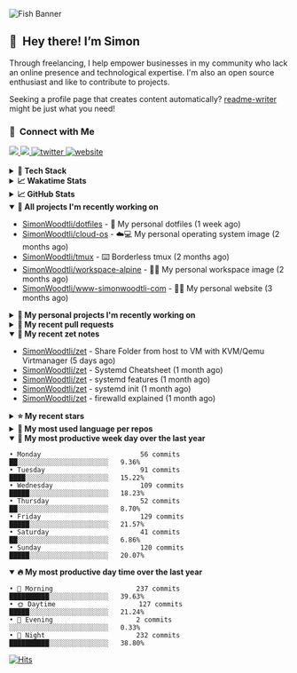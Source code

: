 ![Fish Banner](assets/fish.webp)

## 👋 &nbsp;Hey there! I’m Simon

Through freelancing, I help empower businesses in my community who lack
an online presence and technological expertise. I'm also an open source
enthusiast and like to contribute to projects.

Seeking a profile page that creates content automatically?
[readme-writer] might be just what you need!

### 🤝 &nbsp;Connect with Me

<div align="left">
<a href="https://linkedin.com/in/simonwoodtli" target="_blank">
<img src="https://img.shields.io/badge/linkedin-1E77B5?style=for-the-badge&logo=linkedin&logoColor=white alt=linkedin" />
</a>
<a href="https://github.com/simonwoodtli" target="_blank">
<img src="https://img.shields.io/badge/github-24292E?style=for-the-badge&logo=github&logoColor=white alt=github" />
</a>
<a href="https://twitter.com/simonwoodtlidev" target="_blank">
<img src="https://img.shields.io/badge/twitter-26a7de?style=for-the-badge&logo=twitter&logoColor=white" alt="twitter"/>
</a>
<a href="https://simonwoodtli.com" target="_blank">
<img src="https://img.shields.io/badge/website-E2925F?style=for-the-badge&logo=google-chrome&logoColor=white" alt="website"/>
</a>
</div>
<br/>


<details>
  <summary><b>🧰 Tech Stack</b></summary>
  <div align="center">
  <a href="https://skillicons.dev" target="_blank">
  <img src="https://skillicons.dev/icons?i=js,html,css,bash,python,go,postgresql,docker,vim,linux" alt="JavaScript, HTML, CSS, Bash, Python, Go, PostgreSQL, Docker, Vim,
  Linux">
  </a>
  </div>
</details>

<details>
  <summary><b>📈 Wakatime Stats</b></summary>
  <p align="center"><a href="https://wakatime.com/@SimonWoodtli">
  <img align="center" width="400" height="300" src="https://wakatime.com/share/@SimonWoodtli/7761bcef-e104-47d9-912a-dfd6bf08868b.svg" />
  </a>
  <a href="https://wakatime.com/@SimonWoodtli">
  <img align="center" width="400" height="300" src="https://wakatime.com/share/@SimonWoodtli/341953df-6a40-47b7-8220-ace4eabe0a17.svg" />
  </a></p>

  <h4><b>💬 I've been working with the following languages over the last 7 days</b></h4>

```
• Markdown                       9 hrs 12 mins                  ███████████████████████░░   93.61%
• conf                           30 mins                        █░░░░░░░░░░░░░░░░░░░░░░░░   5.23%
• sh                             4 mins                         ░░░░░░░░░░░░░░░░░░░░░░░░░   0.78%
• YAML                           2 mins                         ░░░░░░░░░░░░░░░░░░░░░░░░░   0.36%
• Other                          0 secs                         ░░░░░░░░░░░░░░░░░░░░░░░░░   0.01%
```

  <h4>👷 I've been working on the following projects over the last 7 days</h4>

```
• zet                            9 hrs 12 mins                  ███████████████████████░░   93.61%
• Private                        30 mins                        █░░░░░░░░░░░░░░░░░░░░░░░░   5.23%
• dotfiles                       4 mins                         ░░░░░░░░░░░░░░░░░░░░░░░░░   0.78%
• workspace-alpine               2 mins                         ░░░░░░░░░░░░░░░░░░░░░░░░░   0.36%
• Unknown Project                0 secs                         ░░░░░░░░░░░░░░░░░░░░░░░░░   0.01%
```

  <h4><b>🛠️ I've been working with the following editors over the last 7 days</b></h4>

```
• Vim                            9 hrs 50 mins                  █████████████████████████   100%
```

  <h4><b>💻 I've been working with the following operating systems over the last 7 days</b></h4>

```
• Linux                          9 hrs 50 mins                  █████████████████████████   100%
```

</details>

<details>
  <summary><b>📈 GitHub Stats</b></summary>
  <div align="center">
  <a href="https://github.com/anuraghazra/github-readme-stats"> 
  <img src="https://github-readme-stats.vercel.app/api?username=simonwoodtli&theme=onedark&show_icons=true&hide_rank=true&custom_title=Stats&count_private=true&hide_border=true&hide=issues&line_height=24&bg_color=0d1117" alt="Github Stats">
  <img src="https://github-readme-stats.vercel.app/api/top-langs/?username=simonwoodtli&layout=compact&theme=onedark&count_private=true&hide_border=true&bg_color=0d1117" alt="Top Langs">
  </a>
  </div>
</details>

<details open="">
  <summary><b>👷 All projects I'm recently working on</b></summary>

* [SimonWoodtli/dotfiles](https://github.com/SimonWoodtli/dotfiles) - 🏡 My personal dotfiles (1 week ago)
* [SimonWoodtli/cloud-os](https://github.com/SimonWoodtli/cloud-os) - ☁️💻 My personal operating system image (2 months ago)
* [SimonWoodtli/tmux](https://github.com/SimonWoodtli/tmux) - ⌨️ Borderless tmux (2 months ago)
* [SimonWoodtli/workspace-alpine](https://github.com/SimonWoodtli/workspace-alpine) - 🤖🐳 My personal workspace image (2 months ago)
* [SimonWoodtli/www-simonwoodtli-com](https://github.com/SimonWoodtli/www-simonwoodtli-com) - 👨‍💻 My personal website (3 months ago)

</details>
<details>
  <summary><b>🌱 My personal projects I'm recently working on</b></summary>

* [SimonWoodtli/dotfiles](https://github.com/SimonWoodtli/dotfiles) - 🏡 My personal dotfiles (1 week ago)
* [SimonWoodtli/cloud-os](https://github.com/SimonWoodtli/cloud-os) - ☁️💻 My personal operating system image (2 months ago)
* [SimonWoodtli/tmux](https://github.com/SimonWoodtli/tmux) - ⌨️ Borderless tmux (2 months ago)
* [SimonWoodtli/workspace-alpine](https://github.com/SimonWoodtli/workspace-alpine) - 🤖🐳 My personal workspace image (2 months ago)
* [SimonWoodtli/www-simonwoodtli-com](https://github.com/SimonWoodtli/www-simonwoodtli-com) - 👨‍💻 My personal website (3 months ago)

</details>
<details>
  <summary><b>🔨 My recent pull requests</b></summary>

* [feat: add wireguard-generate-keys script](https://github.com/SimonWoodtli/dotfiles-old/pull/14) on [SimonWoodtli/dotfiles-old](https://github.com/SimonWoodtli/dotfiles-old) (20 months ago)
* [feat: add video-to-gif script](https://github.com/SimonWoodtli/dotfiles-old/pull/13) on [SimonWoodtli/dotfiles-old](https://github.com/SimonWoodtli/dotfiles-old) (20 months ago)
* [feat: add spoof-mac-linux script](https://github.com/SimonWoodtli/dotfiles-old/pull/12) on [SimonWoodtli/dotfiles-old](https://github.com/SimonWoodtli/dotfiles-old) (20 months ago)
* [feat: add sp-tmux script](https://github.com/SimonWoodtli/dotfiles-old/pull/11) on [SimonWoodtli/dotfiles-old](https://github.com/SimonWoodtli/dotfiles-old) (20 months ago)
* [feat: add sp script](https://github.com/SimonWoodtli/dotfiles-old/pull/10) on [SimonWoodtli/dotfiles-old](https://github.com/SimonWoodtli/dotfiles-old) (20 months ago)

</details>
<details open="">
  <summary><b>📝 My recent zet notes</b></summary>

* [SimonWoodtli/zet](https://github.com/SimonWoodtli/zet/tree/1a3c4523bda38ec72b54b2d24f0d9184aaf97a22/20240503134333) - Share Folder from host to VM with KVM/Qemu Virtmanager (5 days ago)
* [SimonWoodtli/zet](https://github.com/SimonWoodtli/zet/tree/81d1e275a84c1e1e821436766cc801ef67289cc9/20240404200457) - Systemd Cheatsheet (1 month ago)
* [SimonWoodtli/zet](https://github.com/SimonWoodtli/zet/tree/3283a68174656e5b5063b5438bcc503fee8c68f3/20240404180508) - systemd features (1 month ago)
* [SimonWoodtli/zet](https://github.com/SimonWoodtli/zet/tree/2c1e5a695ea2c4974b8efb87df12ec2e43e54d9b/20240404175613) - systemd init (1 month ago)
* [SimonWoodtli/zet](https://github.com/SimonWoodtli/zet/tree/9b1d65ca924ecb5b83eff20ed0807845da910b96/20240404175338) - firewalld explained (1 month ago)

</details>
<details>
  <summary><b>⭐ My recent stars</b></summary>

* [turnkeylinux-apps/openldap](https://github.com/turnkeylinux-apps/openldap) - OpenLDAP - Open Source Directory Services (1 month ago)
* [simple-login/app](https://github.com/simple-login/app) - The SimpleLogin back-end and web app (3 months ago)
* [progit/progit2](https://github.com/progit/progit2) - Pro Git 2nd Edition (3 months ago)
* [MichaIng/DietPi](https://github.com/MichaIng/DietPi) - Lightweight justice for your single-board computer! (4 months ago)
* [mumble-voip/mumble](https://github.com/mumble-voip/mumble) - Mumble is an open-source, low-latency, high quality voice chat software. (4 months ago)

</details>
<details>
  <summary><b>💬 My most used language per repos</b></summary>

```
• Shell                          16 repos                       ███████████████████░░░░░░   76.19%
• JavaScript                     1 repo                         █░░░░░░░░░░░░░░░░░░░░░░░░   4.76%
• CSS                            2 repos                        ██░░░░░░░░░░░░░░░░░░░░░░░   9.52%
• Nix                            1 repo                         █░░░░░░░░░░░░░░░░░░░░░░░░   4.76%
• HTML                           1 repo                         █░░░░░░░░░░░░░░░░░░░░░░░░   4.76%
```

</details>
<details open="">
  <summary><b>📆 My most productive week day over the last year</b></summary>

```
• Monday                         56 commits                     ██░░░░░░░░░░░░░░░░░░░░░░░   9.36%
• Tuesday                        91 commits                     ████░░░░░░░░░░░░░░░░░░░░░   15.22%
• Wednesday                      109 commits                    █████░░░░░░░░░░░░░░░░░░░░   18.23%
• Thursday                       52 commits                     ██░░░░░░░░░░░░░░░░░░░░░░░   8.70%
• Friday                         129 commits                    █████░░░░░░░░░░░░░░░░░░░░   21.57%
• Saturday                       41 commits                     ██░░░░░░░░░░░░░░░░░░░░░░░   6.86%
• Sunday                         120 commits                    █████░░░░░░░░░░░░░░░░░░░░   20.07%
```

</details>
<details open="">
  <summary><b>🔥 My most productive day time over the last year</b></summary>

```
• 🌅 Morning                     237 commits                    ██████████░░░░░░░░░░░░░░░   39.63%
• 🌞 Daytime                     127 commits                    █████░░░░░░░░░░░░░░░░░░░░   21.24%
• 🌇 Evening                     2 commits                      ░░░░░░░░░░░░░░░░░░░░░░░░░   0.33%
• 🌃 Night                       232 commits                    ██████████░░░░░░░░░░░░░░░   38.80%
```

</details>

[![Hits](https://hits.seeyoufarm.com/api/count/incr/badge.svg?url=https%3A%2F%2Fgithub.com%2Fsimonwoodtli&count_bg=%23689D6A&title_bg=%23282828&icon=&icon_color=%23E7E7E7&title=views+%28today+%2F+total%29&edge_flat=false)](https://hits.seeyoufarm.com)

[readme-writer]: <https://github.com/SimonWoodtli/readme-writer>

